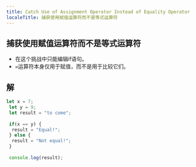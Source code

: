 ```yaml
---
title: Catch Use of Assignment Operator Instead of Equality Operator
localeTitle: 捕获使用赋值运算符而不是等式运算符
---
```

## 捕获使用赋值运算符而不是等式运算符

*   在这个挑战中只能编辑if语句。
*   `=`运算符本身仅用于赋值，而不是用于比较它们。

## 解

```javascript
let x = 7; 
 let y = 9; 
 let result = "to come"; 
 
 if(x == y) { 
  result = "Equal!"; 
 } else { 
  result = "Not equal!"; 
 } 
 
 console.log(result); 

```